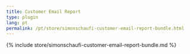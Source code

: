 ```yaml
---
title: Customer Email Report
type: plugin
lang: pt
permalink: /pt/store/simonschaufi-customer-email-report-bundle.html
---
```


{% include store/simonschaufi-customer-email-report-bundle.md %}
